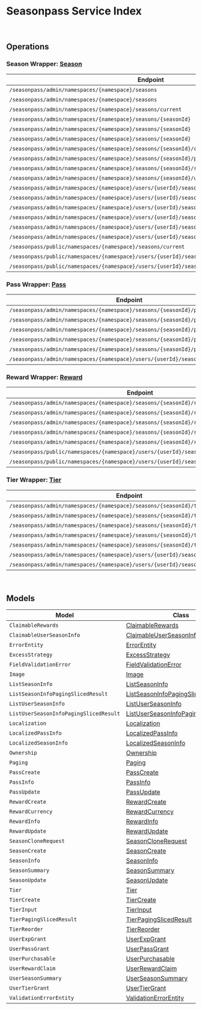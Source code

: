# Seasonpass Service Index

&nbsp;  

## Operations

### Season Wrapper:  [Season](../AccelByte.Sdk/Api/Seasonpass/Wrapper/Season.cs)
| Endpoint | Method | ID | Class | Example |
|---|---|---|---|---|
| `/seasonpass/admin/namespaces/{namespace}/seasons` | GET | QuerySeasons | [QuerySeasons](../AccelByte.Sdk/Api/Seasonpass/Operation/Season/QuerySeasons.cs) | [QuerySeasons](../samples/AccelByte.Sdk.Sample.Cli/ApiCommand/Seasonpass/Season/QuerySeasons.cs) |
| `/seasonpass/admin/namespaces/{namespace}/seasons` | POST | CreateSeason | [CreateSeason](../AccelByte.Sdk/Api/Seasonpass/Operation/Season/CreateSeason.cs) | [CreateSeason](../samples/AccelByte.Sdk.Sample.Cli/ApiCommand/Seasonpass/Season/CreateSeason.cs) |
| `/seasonpass/admin/namespaces/{namespace}/seasons/current` | GET | GetCurrentSeason | [GetCurrentSeason](../AccelByte.Sdk/Api/Seasonpass/Operation/Season/GetCurrentSeason.cs) | [GetCurrentSeason](../samples/AccelByte.Sdk.Sample.Cli/ApiCommand/Seasonpass/Season/GetCurrentSeason.cs) |
| `/seasonpass/admin/namespaces/{namespace}/seasons/{seasonId}` | GET | GetSeason | [GetSeason](../AccelByte.Sdk/Api/Seasonpass/Operation/Season/GetSeason.cs) | [GetSeason](../samples/AccelByte.Sdk.Sample.Cli/ApiCommand/Seasonpass/Season/GetSeason.cs) |
| `/seasonpass/admin/namespaces/{namespace}/seasons/{seasonId}` | DELETE | DeleteSeason | [DeleteSeason](../AccelByte.Sdk/Api/Seasonpass/Operation/Season/DeleteSeason.cs) | [DeleteSeason](../samples/AccelByte.Sdk.Sample.Cli/ApiCommand/Seasonpass/Season/DeleteSeason.cs) |
| `/seasonpass/admin/namespaces/{namespace}/seasons/{seasonId}` | PATCH | UpdateSeason | [UpdateSeason](../AccelByte.Sdk/Api/Seasonpass/Operation/Season/UpdateSeason.cs) | [UpdateSeason](../samples/AccelByte.Sdk.Sample.Cli/ApiCommand/Seasonpass/Season/UpdateSeason.cs) |
| `/seasonpass/admin/namespaces/{namespace}/seasons/{seasonId}/clone` | POST | CloneSeason | [CloneSeason](../AccelByte.Sdk/Api/Seasonpass/Operation/Season/CloneSeason.cs) | [CloneSeason](../samples/AccelByte.Sdk.Sample.Cli/ApiCommand/Seasonpass/Season/CloneSeason.cs) |
| `/seasonpass/admin/namespaces/{namespace}/seasons/{seasonId}/publish` | PUT | PublishSeason | [PublishSeason](../AccelByte.Sdk/Api/Seasonpass/Operation/Season/PublishSeason.cs) | [PublishSeason](../samples/AccelByte.Sdk.Sample.Cli/ApiCommand/Seasonpass/Season/PublishSeason.cs) |
| `/seasonpass/admin/namespaces/{namespace}/seasons/{seasonId}/retire` | PUT | RetireSeason | [RetireSeason](../AccelByte.Sdk/Api/Seasonpass/Operation/Season/RetireSeason.cs) | [RetireSeason](../samples/AccelByte.Sdk.Sample.Cli/ApiCommand/Seasonpass/Season/RetireSeason.cs) |
| `/seasonpass/admin/namespaces/{namespace}/seasons/{seasonId}/unpublish` | PUT | UnpublishSeason | [UnpublishSeason](../AccelByte.Sdk/Api/Seasonpass/Operation/Season/UnpublishSeason.cs) | [UnpublishSeason](../samples/AccelByte.Sdk.Sample.Cli/ApiCommand/Seasonpass/Season/UnpublishSeason.cs) |
| `/seasonpass/admin/namespaces/{namespace}/users/{userId}/seasons` | GET | GetUserParticipatedSeasons | [GetUserParticipatedSeasons](../AccelByte.Sdk/Api/Seasonpass/Operation/Season/GetUserParticipatedSeasons.cs) | [GetUserParticipatedSeasons](../samples/AccelByte.Sdk.Sample.Cli/ApiCommand/Seasonpass/Season/GetUserParticipatedSeasons.cs) |
| `/seasonpass/admin/namespaces/{namespace}/users/{userId}/seasons/current/passes/ownership/any` | GET | ExistsAnyPassByPassCodes | [ExistsAnyPassByPassCodes](../AccelByte.Sdk/Api/Seasonpass/Operation/Season/ExistsAnyPassByPassCodes.cs) | [ExistsAnyPassByPassCodes](../samples/AccelByte.Sdk.Sample.Cli/ApiCommand/Seasonpass/Season/ExistsAnyPassByPassCodes.cs) |
| `/seasonpass/admin/namespaces/{namespace}/users/{userId}/seasons/current/progression` | GET | GetCurrentUserSeasonProgression | [GetCurrentUserSeasonProgression](../AccelByte.Sdk/Api/Seasonpass/Operation/Season/GetCurrentUserSeasonProgression.cs) | [GetCurrentUserSeasonProgression](../samples/AccelByte.Sdk.Sample.Cli/ApiCommand/Seasonpass/Season/GetCurrentUserSeasonProgression.cs) |
| `/seasonpass/admin/namespaces/{namespace}/users/{userId}/seasons/current/purchasable` | POST | CheckSeasonPurchasable | [CheckSeasonPurchasable](../AccelByte.Sdk/Api/Seasonpass/Operation/Season/CheckSeasonPurchasable.cs) | [CheckSeasonPurchasable](../samples/AccelByte.Sdk.Sample.Cli/ApiCommand/Seasonpass/Season/CheckSeasonPurchasable.cs) |
| `/seasonpass/admin/namespaces/{namespace}/users/{userId}/seasons/current/reset` | DELETE | ResetUserSeason | [ResetUserSeason](../AccelByte.Sdk/Api/Seasonpass/Operation/Season/ResetUserSeason.cs) | [ResetUserSeason](../samples/AccelByte.Sdk.Sample.Cli/ApiCommand/Seasonpass/Season/ResetUserSeason.cs) |
| `/seasonpass/admin/namespaces/{namespace}/users/{userId}/seasons/{seasonId}/data` | GET | GetUserSeason | [GetUserSeason](../AccelByte.Sdk/Api/Seasonpass/Operation/Season/GetUserSeason.cs) | [GetUserSeason](../samples/AccelByte.Sdk.Sample.Cli/ApiCommand/Seasonpass/Season/GetUserSeason.cs) |
| `/seasonpass/public/namespaces/{namespace}/seasons/current` | GET | PublicGetCurrentSeason | [PublicGetCurrentSeason](../AccelByte.Sdk/Api/Seasonpass/Operation/Season/PublicGetCurrentSeason.cs) | [PublicGetCurrentSeason](../samples/AccelByte.Sdk.Sample.Cli/ApiCommand/Seasonpass/Season/PublicGetCurrentSeason.cs) |
| `/seasonpass/public/namespaces/{namespace}/users/{userId}/seasons/current/data` | GET | PublicGetCurrentUserSeason | [PublicGetCurrentUserSeason](../AccelByte.Sdk/Api/Seasonpass/Operation/Season/PublicGetCurrentUserSeason.cs) | [PublicGetCurrentUserSeason](../samples/AccelByte.Sdk.Sample.Cli/ApiCommand/Seasonpass/Season/PublicGetCurrentUserSeason.cs) |
| `/seasonpass/public/namespaces/{namespace}/users/{userId}/seasons/{seasonId}/data` | GET | PublicGetUserSeason | [PublicGetUserSeason](../AccelByte.Sdk/Api/Seasonpass/Operation/Season/PublicGetUserSeason.cs) | [PublicGetUserSeason](../samples/AccelByte.Sdk.Sample.Cli/ApiCommand/Seasonpass/Season/PublicGetUserSeason.cs) |

### Pass Wrapper:  [Pass](../AccelByte.Sdk/Api/Seasonpass/Wrapper/Pass.cs)
| Endpoint | Method | ID | Class | Example |
|---|---|---|---|---|
| `/seasonpass/admin/namespaces/{namespace}/seasons/{seasonId}/passes` | GET | QueryPasses | [QueryPasses](../AccelByte.Sdk/Api/Seasonpass/Operation/Pass/QueryPasses.cs) | [QueryPasses](../samples/AccelByte.Sdk.Sample.Cli/ApiCommand/Seasonpass/Pass/QueryPasses.cs) |
| `/seasonpass/admin/namespaces/{namespace}/seasons/{seasonId}/passes` | POST | CreatePass | [CreatePass](../AccelByte.Sdk/Api/Seasonpass/Operation/Pass/CreatePass.cs) | [CreatePass](../samples/AccelByte.Sdk.Sample.Cli/ApiCommand/Seasonpass/Pass/CreatePass.cs) |
| `/seasonpass/admin/namespaces/{namespace}/seasons/{seasonId}/passes/{code}` | GET | GetPass | [GetPass](../AccelByte.Sdk/Api/Seasonpass/Operation/Pass/GetPass.cs) | [GetPass](../samples/AccelByte.Sdk.Sample.Cli/ApiCommand/Seasonpass/Pass/GetPass.cs) |
| `/seasonpass/admin/namespaces/{namespace}/seasons/{seasonId}/passes/{code}` | DELETE | DeletePass | [DeletePass](../AccelByte.Sdk/Api/Seasonpass/Operation/Pass/DeletePass.cs) | [DeletePass](../samples/AccelByte.Sdk.Sample.Cli/ApiCommand/Seasonpass/Pass/DeletePass.cs) |
| `/seasonpass/admin/namespaces/{namespace}/seasons/{seasonId}/passes/{code}` | PATCH | UpdatePass | [UpdatePass](../AccelByte.Sdk/Api/Seasonpass/Operation/Pass/UpdatePass.cs) | [UpdatePass](../samples/AccelByte.Sdk.Sample.Cli/ApiCommand/Seasonpass/Pass/UpdatePass.cs) |
| `/seasonpass/admin/namespaces/{namespace}/users/{userId}/seasons/current/passes` | POST | GrantUserPass | [GrantUserPass](../AccelByte.Sdk/Api/Seasonpass/Operation/Pass/GrantUserPass.cs) | [GrantUserPass](../samples/AccelByte.Sdk.Sample.Cli/ApiCommand/Seasonpass/Pass/GrantUserPass.cs) |

### Reward Wrapper:  [Reward](../AccelByte.Sdk/Api/Seasonpass/Wrapper/Reward.cs)
| Endpoint | Method | ID | Class | Example |
|---|---|---|---|---|
| `/seasonpass/admin/namespaces/{namespace}/seasons/{seasonId}/rewards` | GET | QueryRewards | [QueryRewards](../AccelByte.Sdk/Api/Seasonpass/Operation/Reward/QueryRewards.cs) | [QueryRewards](../samples/AccelByte.Sdk.Sample.Cli/ApiCommand/Seasonpass/Reward/QueryRewards.cs) |
| `/seasonpass/admin/namespaces/{namespace}/seasons/{seasonId}/rewards` | POST | CreateReward | [CreateReward](../AccelByte.Sdk/Api/Seasonpass/Operation/Reward/CreateReward.cs) | [CreateReward](../samples/AccelByte.Sdk.Sample.Cli/ApiCommand/Seasonpass/Reward/CreateReward.cs) |
| `/seasonpass/admin/namespaces/{namespace}/seasons/{seasonId}/rewards/{code}` | GET | GetReward | [GetReward](../AccelByte.Sdk/Api/Seasonpass/Operation/Reward/GetReward.cs) | [GetReward](../samples/AccelByte.Sdk.Sample.Cli/ApiCommand/Seasonpass/Reward/GetReward.cs) |
| `/seasonpass/admin/namespaces/{namespace}/seasons/{seasonId}/rewards/{code}` | DELETE | DeleteReward | [DeleteReward](../AccelByte.Sdk/Api/Seasonpass/Operation/Reward/DeleteReward.cs) | [DeleteReward](../samples/AccelByte.Sdk.Sample.Cli/ApiCommand/Seasonpass/Reward/DeleteReward.cs) |
| `/seasonpass/admin/namespaces/{namespace}/seasons/{seasonId}/rewards/{code}` | PATCH | UpdateReward | [UpdateReward](../AccelByte.Sdk/Api/Seasonpass/Operation/Reward/UpdateReward.cs) | [UpdateReward](../samples/AccelByte.Sdk.Sample.Cli/ApiCommand/Seasonpass/Reward/UpdateReward.cs) |
| `/seasonpass/public/namespaces/{namespace}/users/{userId}/seasons/current/rewards` | POST | PublicClaimUserReward | [PublicClaimUserReward](../AccelByte.Sdk/Api/Seasonpass/Operation/Reward/PublicClaimUserReward.cs) | [PublicClaimUserReward](../samples/AccelByte.Sdk.Sample.Cli/ApiCommand/Seasonpass/Reward/PublicClaimUserReward.cs) |
| `/seasonpass/public/namespaces/{namespace}/users/{userId}/seasons/current/rewards/bulk` | POST | PublicBulkClaimUserRewards | [PublicBulkClaimUserRewards](../AccelByte.Sdk/Api/Seasonpass/Operation/Reward/PublicBulkClaimUserRewards.cs) | [PublicBulkClaimUserRewards](../samples/AccelByte.Sdk.Sample.Cli/ApiCommand/Seasonpass/Reward/PublicBulkClaimUserRewards.cs) |

### Tier Wrapper:  [Tier](../AccelByte.Sdk/Api/Seasonpass/Wrapper/Tier.cs)
| Endpoint | Method | ID | Class | Example |
|---|---|---|---|---|
| `/seasonpass/admin/namespaces/{namespace}/seasons/{seasonId}/tiers` | GET | QueryTiers | [QueryTiers](../AccelByte.Sdk/Api/Seasonpass/Operation/Tier/QueryTiers.cs) | [QueryTiers](../samples/AccelByte.Sdk.Sample.Cli/ApiCommand/Seasonpass/Tier/QueryTiers.cs) |
| `/seasonpass/admin/namespaces/{namespace}/seasons/{seasonId}/tiers` | POST | CreateTier | [CreateTier](../AccelByte.Sdk/Api/Seasonpass/Operation/Tier/CreateTier.cs) | [CreateTier](../samples/AccelByte.Sdk.Sample.Cli/ApiCommand/Seasonpass/Tier/CreateTier.cs) |
| `/seasonpass/admin/namespaces/{namespace}/seasons/{seasonId}/tiers/{id}` | PUT | UpdateTier | [UpdateTier](../AccelByte.Sdk/Api/Seasonpass/Operation/Tier/UpdateTier.cs) | [UpdateTier](../samples/AccelByte.Sdk.Sample.Cli/ApiCommand/Seasonpass/Tier/UpdateTier.cs) |
| `/seasonpass/admin/namespaces/{namespace}/seasons/{seasonId}/tiers/{id}` | DELETE | DeleteTier | [DeleteTier](../AccelByte.Sdk/Api/Seasonpass/Operation/Tier/DeleteTier.cs) | [DeleteTier](../samples/AccelByte.Sdk.Sample.Cli/ApiCommand/Seasonpass/Tier/DeleteTier.cs) |
| `/seasonpass/admin/namespaces/{namespace}/seasons/{seasonId}/tiers/{id}/reorder` | PUT | ReorderTier | [ReorderTier](../AccelByte.Sdk/Api/Seasonpass/Operation/Tier/ReorderTier.cs) | [ReorderTier](../samples/AccelByte.Sdk.Sample.Cli/ApiCommand/Seasonpass/Tier/ReorderTier.cs) |
| `/seasonpass/admin/namespaces/{namespace}/users/{userId}/seasons/current/exp` | POST | GrantUserExp | [GrantUserExp](../AccelByte.Sdk/Api/Seasonpass/Operation/Tier/GrantUserExp.cs) | [GrantUserExp](../samples/AccelByte.Sdk.Sample.Cli/ApiCommand/Seasonpass/Tier/GrantUserExp.cs) |
| `/seasonpass/admin/namespaces/{namespace}/users/{userId}/seasons/current/tiers` | POST | GrantUserTier | [GrantUserTier](../AccelByte.Sdk/Api/Seasonpass/Operation/Tier/GrantUserTier.cs) | [GrantUserTier](../samples/AccelByte.Sdk.Sample.Cli/ApiCommand/Seasonpass/Tier/GrantUserTier.cs) |


&nbsp;  

## Models

| Model | Class |
|---|---|
| `ClaimableRewards` | [ClaimableRewards](../AccelByte.Sdk/Api/Seasonpass/Model/ClaimableRewards.cs) |
| `ClaimableUserSeasonInfo` | [ClaimableUserSeasonInfo](../AccelByte.Sdk/Api/Seasonpass/Model/ClaimableUserSeasonInfo.cs) |
| `ErrorEntity` | [ErrorEntity](../AccelByte.Sdk/Api/Seasonpass/Model/ErrorEntity.cs) |
| `ExcessStrategy` | [ExcessStrategy](../AccelByte.Sdk/Api/Seasonpass/Model/ExcessStrategy.cs) |
| `FieldValidationError` | [FieldValidationError](../AccelByte.Sdk/Api/Seasonpass/Model/FieldValidationError.cs) |
| `Image` | [Image](../AccelByte.Sdk/Api/Seasonpass/Model/Image.cs) |
| `ListSeasonInfo` | [ListSeasonInfo](../AccelByte.Sdk/Api/Seasonpass/Model/ListSeasonInfo.cs) |
| `ListSeasonInfoPagingSlicedResult` | [ListSeasonInfoPagingSlicedResult](../AccelByte.Sdk/Api/Seasonpass/Model/ListSeasonInfoPagingSlicedResult.cs) |
| `ListUserSeasonInfo` | [ListUserSeasonInfo](../AccelByte.Sdk/Api/Seasonpass/Model/ListUserSeasonInfo.cs) |
| `ListUserSeasonInfoPagingSlicedResult` | [ListUserSeasonInfoPagingSlicedResult](../AccelByte.Sdk/Api/Seasonpass/Model/ListUserSeasonInfoPagingSlicedResult.cs) |
| `Localization` | [Localization](../AccelByte.Sdk/Api/Seasonpass/Model/Localization.cs) |
| `LocalizedPassInfo` | [LocalizedPassInfo](../AccelByte.Sdk/Api/Seasonpass/Model/LocalizedPassInfo.cs) |
| `LocalizedSeasonInfo` | [LocalizedSeasonInfo](../AccelByte.Sdk/Api/Seasonpass/Model/LocalizedSeasonInfo.cs) |
| `Ownership` | [Ownership](../AccelByte.Sdk/Api/Seasonpass/Model/Ownership.cs) |
| `Paging` | [Paging](../AccelByte.Sdk/Api/Seasonpass/Model/Paging.cs) |
| `PassCreate` | [PassCreate](../AccelByte.Sdk/Api/Seasonpass/Model/PassCreate.cs) |
| `PassInfo` | [PassInfo](../AccelByte.Sdk/Api/Seasonpass/Model/PassInfo.cs) |
| `PassUpdate` | [PassUpdate](../AccelByte.Sdk/Api/Seasonpass/Model/PassUpdate.cs) |
| `RewardCreate` | [RewardCreate](../AccelByte.Sdk/Api/Seasonpass/Model/RewardCreate.cs) |
| `RewardCurrency` | [RewardCurrency](../AccelByte.Sdk/Api/Seasonpass/Model/RewardCurrency.cs) |
| `RewardInfo` | [RewardInfo](../AccelByte.Sdk/Api/Seasonpass/Model/RewardInfo.cs) |
| `RewardUpdate` | [RewardUpdate](../AccelByte.Sdk/Api/Seasonpass/Model/RewardUpdate.cs) |
| `SeasonCloneRequest` | [SeasonCloneRequest](../AccelByte.Sdk/Api/Seasonpass/Model/SeasonCloneRequest.cs) |
| `SeasonCreate` | [SeasonCreate](../AccelByte.Sdk/Api/Seasonpass/Model/SeasonCreate.cs) |
| `SeasonInfo` | [SeasonInfo](../AccelByte.Sdk/Api/Seasonpass/Model/SeasonInfo.cs) |
| `SeasonSummary` | [SeasonSummary](../AccelByte.Sdk/Api/Seasonpass/Model/SeasonSummary.cs) |
| `SeasonUpdate` | [SeasonUpdate](../AccelByte.Sdk/Api/Seasonpass/Model/SeasonUpdate.cs) |
| `Tier` | [Tier](../AccelByte.Sdk/Api/Seasonpass/Model/Tier.cs) |
| `TierCreate` | [TierCreate](../AccelByte.Sdk/Api/Seasonpass/Model/TierCreate.cs) |
| `TierInput` | [TierInput](../AccelByte.Sdk/Api/Seasonpass/Model/TierInput.cs) |
| `TierPagingSlicedResult` | [TierPagingSlicedResult](../AccelByte.Sdk/Api/Seasonpass/Model/TierPagingSlicedResult.cs) |
| `TierReorder` | [TierReorder](../AccelByte.Sdk/Api/Seasonpass/Model/TierReorder.cs) |
| `UserExpGrant` | [UserExpGrant](../AccelByte.Sdk/Api/Seasonpass/Model/UserExpGrant.cs) |
| `UserPassGrant` | [UserPassGrant](../AccelByte.Sdk/Api/Seasonpass/Model/UserPassGrant.cs) |
| `UserPurchasable` | [UserPurchasable](../AccelByte.Sdk/Api/Seasonpass/Model/UserPurchasable.cs) |
| `UserRewardClaim` | [UserRewardClaim](../AccelByte.Sdk/Api/Seasonpass/Model/UserRewardClaim.cs) |
| `UserSeasonSummary` | [UserSeasonSummary](../AccelByte.Sdk/Api/Seasonpass/Model/UserSeasonSummary.cs) |
| `UserTierGrant` | [UserTierGrant](../AccelByte.Sdk/Api/Seasonpass/Model/UserTierGrant.cs) |
| `ValidationErrorEntity` | [ValidationErrorEntity](../AccelByte.Sdk/Api/Seasonpass/Model/ValidationErrorEntity.cs) |
